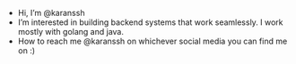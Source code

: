 - Hi, I’m @karanssh
- I’m interested in building backend systems that work seamlessly. I work mostly with golang and java.
-  How to reach me @karanssh on whichever social media you can find me on :)

<!---
karanssh/karanssh is a ✨ special ✨ repository because its `README.md` (this file) appears on your GitHub profile.
You can click the Preview link to take a look at your changes.
--->
